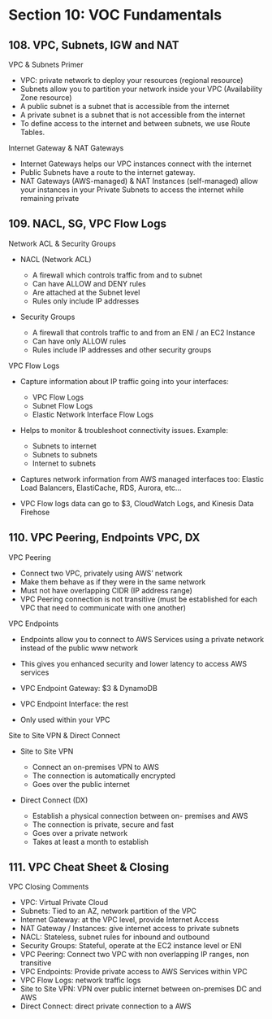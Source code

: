 # Section 10: VOC Fundamentals

## 108. VPC, Subnets, IGW and NAT

VPC & Subnets Primer

- VPC: private network to deploy your resources (regional resource)
- Subnets allow you to partition your network inside your VPC (Availability Zone resource)
- A public subnet is a subnet that is accessible from the internet
- A private subnet is a subnet that is not accessible from the internet
- To define access to the internet and between subnets, we use Route Tables.

Internet Gateway & NAT Gateways

- Internet Gateways helps our VPC instances connect with the internet
- Public Subnets have a route to the internet gateway.
- NAT Gateways (AWS-managed) & NAT Instances (self-managed) allow your instances in your Private Subnets to access the internet while remaining private

## 109. NACL, SG, VPC Flow Logs

Network ACL & Security Groups

- NACL (Network ACL)
    - A firewall which controls traffic from and to subnet
    - Can have ALLOW and DENY rules
    - Are attached at the Subnet level
    - Rules only include IP addresses

- Security Groups
    - A firewall that controls traffic to and from an ENI / an EC2 Instance
    - Can have only ALLOW rules
    - Rules include IP addresses and other security groups

VPC Flow Logs

- Capture information about IP traffic going into your interfaces:
    - VPC Flow Logs
    - Subnet Flow Logs
    - Elastic Network Interface Flow Logs

- Helps to monitor & troubleshoot connectivity issues. Example:
    - Subnets to internet
    - Subnets to subnets
    - Internet to subnets

- Captures network information from AWS managed interfaces too: Elastic Load Balancers, ElastiCache, RDS, Aurora, etc...
- VPC Flow logs data can go to $3, CloudWatch Logs, and Kinesis Data Firehose

## 110. VPC Peering, Endpoints VPC, DX

VPC Peering

- Connect two VPC, privately using AWS’ network
- Make them behave as if they were in the same network
- Must not have overlapping CIDR (IP address range)
- VPC Peering connection is not transitive (must be established for each VPC that need to communicate with one another)

VPC Endpoints

- Endpoints allow you to connect to AWS Services using a private network instead of the public www network
-  This gives you enhanced security and lower latency to access AWS services
- VPC Endpoint Gateway: $3 & DynamoDB 
- VPC Endpoint Interface: the rest

- Only used within your VPC

Site to Site VPN & Direct Connect

- Site to Site VPN
    - Connect an on-premises VPN to AWS
    - The connection is automatically encrypted
    - Goes over the public internet

- Direct Connect (DX)
    - Establish a physical connection between on- premises and AWS
    - The connection is private, secure and fast
    - Goes over a private network
    - Takes at least a month to establish

## 111. VPC Cheat Sheet & Closing

VPC Closing Comments

- VPC: Virtual Private Cloud
- Subnets: Tied to an AZ, network partition of the VPC
- Internet Gateway: at the VPC level, provide Internet Access
- NAT Gateway / Instances: give internet access to private subnets
- NACL: Stateless, subnet rules for inbound and outbound
- Security Groups: Stateful, operate at the EC2 instance level or ENI
- VPC Peering: Connect two VPC with non overlapping IP ranges, non transitive
- VPC Endpoints: Provide private access to AWS Services within VPC
- VPC Flow Logs: network traffic logs
- Site to Site VPN: VPN over public internet between on-premises DC and AWS
- Direct Connect: direct private connection to a AWS